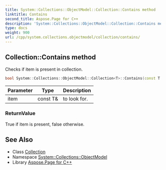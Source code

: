```yaml
---
title: System::Collections::ObjectModel::Collection::Contains method
linktitle: Contains
second_title: Aspose.Page for C++
description: 'System::Collections::ObjectModel::Collection::Contains method. Checks if item is present in collection in C++.'
type: docs
weight: 900
url: /cpp/system.collections.objectmodel/collection/contains/
---
```

## Collection::Contains method


Checks if item is present in collection.

```cpp
bool System::Collections::ObjectModel::Collection<T>::Contains(const T &item) const override
```


| Parameter | Type | Description |
| --- | --- | --- |
| item | const T\& | to look for. |

### ReturnValue

True if item is present, false otherwise.

## See Also

* Class [Collection](../)
* Namespace [System::Collections::ObjectModel](../../)
* Library [Aspose.Page for C++](../../../)

